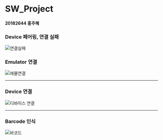 # SW_Project


#### 20182644 홍주혜


### Device 페어링, 연결 실패 

![연결실패](https://user-images.githubusercontent.com/94774284/211575038-7c1a32d1-03f2-45df-842b-2a1def3cf2ce.png)




### Emulator 연결

![애뮬연결](https://user-images.githubusercontent.com/94774284/211569814-2a73bc7e-aee4-42ca-be2d-9003b9846981.PNG)

----------------------


### Device 연결

![디바이스 연결](https://user-images.githubusercontent.com/94774284/211572312-ea7c9f64-d389-4c5a-8c45-0f437ffe7a67.PNG)



----------------------

### Barcode 인식

![바코드](https://user-images.githubusercontent.com/94774284/211572465-852418f2-d570-4b69-8fb7-c4145929e648.jpg)
